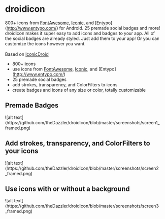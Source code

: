 droidicon
=========
800+ icons from [FontAwesome](http://fontawesome.io/), [Iconic](https://useiconic.com/open/), and [Entypo] (http://www.entypo.com/) for Android. 25 premade social badges and more! droidicon makes it super easy to add icons and badges to your app. All of the social badges are already styled. Just add them to your app! Or you can customize the icons however you want.
<br>
<br>
Based on [IconicDroid](https://github.com/atermenji/IconicDroid)

* 800+ icons
* use icons from [FontAwesome](http://fontawesome.io/), [Iconic](https://useiconic.com/open/), and [Entypo] (http://www.entypo.com/)
* 25 premade social badges
* add strokes, transparency, and ColorFilters to icons
* create badges and icons of any size or color, totally customizable

<h2>Premade Badges</h2>
![alt text](https://github.com/theDazzler/droidicon/blob/master/screenshots/screen1_framed.png)
<h2>Add strokes, transparency, and ColorFilters to your icons</h2>
![alt text](https://github.com/theDazzler/droidicon/blob/master/screenshots/screen2_framed.png)
<h2>Use icons with or without a background</h2>
![alt text](https://github.com/theDazzler/droidicon/blob/master/screenshots/screen3_framed.png)
